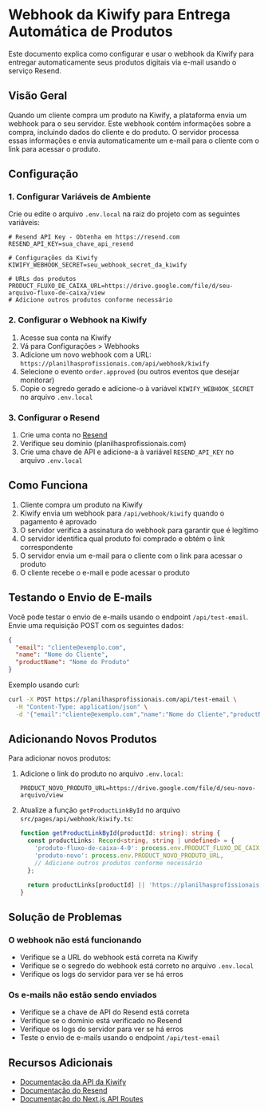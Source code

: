 # Webhook da Kiwify para Entrega Automática de Produtos

Este documento explica como configurar e usar o webhook da Kiwify para entregar automaticamente seus produtos digitais via e-mail usando o serviço Resend.

## Visão Geral

Quando um cliente compra um produto na Kiwify, a plataforma envia um webhook para o seu servidor. Este webhook contém informações sobre a compra, incluindo dados do cliente e do produto. O servidor processa essas informações e envia automaticamente um e-mail para o cliente com o link para acessar o produto.

## Configuração

### 1. Configurar Variáveis de Ambiente

Crie ou edite o arquivo `.env.local` na raiz do projeto com as seguintes variáveis:

```
# Resend API Key - Obtenha em https://resend.com
RESEND_API_KEY=sua_chave_api_resend

# Configurações da Kiwify
KIWIFY_WEBHOOK_SECRET=seu_webhook_secret_da_kiwify

# URLs dos produtos
PRODUCT_FLUXO_DE_CAIXA_URL=https://drive.google.com/file/d/seu-arquivo-fluxo-de-caixa/view
# Adicione outros produtos conforme necessário
```

### 2. Configurar o Webhook na Kiwify

1. Acesse sua conta na Kiwify
2. Vá para Configurações > Webhooks
3. Adicione um novo webhook com a URL: `https://planilhasprofissionais.com/api/webhook/kiwify`
4. Selecione o evento `order.approved` (ou outros eventos que desejar monitorar)
5. Copie o segredo gerado e adicione-o à variável `KIWIFY_WEBHOOK_SECRET` no arquivo `.env.local`

### 3. Configurar o Resend

1. Crie uma conta no [Resend](https://resend.com)
2. Verifique seu domínio (planilhasprofissionais.com)
3. Crie uma chave de API e adicione-a à variável `RESEND_API_KEY` no arquivo `.env.local`

## Como Funciona

1. Cliente compra um produto na Kiwify
2. Kiwify envia um webhook para `/api/webhook/kiwify` quando o pagamento é aprovado
3. O servidor verifica a assinatura do webhook para garantir que é legítimo
4. O servidor identifica qual produto foi comprado e obtém o link correspondente
5. O servidor envia um e-mail para o cliente com o link para acessar o produto
6. O cliente recebe o e-mail e pode acessar o produto

## Testando o Envio de E-mails

Você pode testar o envio de e-mails usando o endpoint `/api/test-email`. Envie uma requisição POST com os seguintes dados:

```json
{
  "email": "cliente@exemplo.com",
  "name": "Nome do Cliente",
  "productName": "Nome do Produto"
}
```

Exemplo usando curl:

```bash
curl -X POST https://planilhasprofissionais.com/api/test-email \
  -H "Content-Type: application/json" \
  -d '{"email":"cliente@exemplo.com","name":"Nome do Cliente","productName":"Fluxo de Caixa 4.0"}'
```

## Adicionando Novos Produtos

Para adicionar novos produtos:

1. Adicione o link do produto no arquivo `.env.local`:
   ```
   PRODUCT_NOVO_PRODUTO_URL=https://drive.google.com/file/d/seu-novo-arquivo/view
   ```

2. Atualize a função `getProductLinkById` no arquivo `src/pages/api/webhook/kiwify.ts`:
   ```typescript
   function getProductLinkById(productId: string): string {
     const productLinks: Record<string, string | undefined> = {
       'produto-fluxo-de-caixa-4-0': process.env.PRODUCT_FLUXO_DE_CAIXA_URL,
       'produto-novo': process.env.PRODUCT_NOVO_PRODUTO_URL,
       // Adicione outros produtos conforme necessário
     };

     return productLinks[productId] || 'https://planilhasprofissionais.com/contato';
   }
   ```

## Solução de Problemas

### O webhook não está funcionando

- Verifique se a URL do webhook está correta na Kiwify
- Verifique se o segredo do webhook está correto no arquivo `.env.local`
- Verifique os logs do servidor para ver se há erros

### Os e-mails não estão sendo enviados

- Verifique se a chave de API do Resend está correta
- Verifique se o domínio está verificado no Resend
- Verifique os logs do servidor para ver se há erros
- Teste o envio de e-mails usando o endpoint `/api/test-email`

## Recursos Adicionais

- [Documentação da API da Kiwify](https://developers.kiwify.com.br/)
- [Documentação do Resend](https://resend.com/docs)
- [Documentação do Next.js API Routes](https://nextjs.org/docs/api-routes/introduction) 